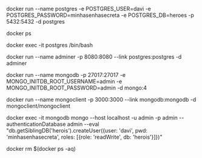<!-- subindo POSTGRES SERVER -->
docker run --name postgres -e POSTGRES_USER=davi -e POSTGRES_PASSWORD=minhasenhasecreta -e POSTGRES_DB=heroes -p 5432:5432 -d postgres

<!-- visualizar containers -->
docker ps

<!-- acessar pelo terminal, rodar comandos sql com psql -->
docker exec -it postgres /bin/bash

<!-- subindo adminer -->
docker run --name adminer -p 8080:8080 --link postgres:postgres -d adminer

<!-- subindo MONGODB SERVER-->
docker run --name mongodb -p 27017:27017 -e MONGO_INITDB_ROOT_USERNAME=admin -e MONGO_INITDB_ROOT_PASSWORD=admin -d mongo:4

<!-- subindo MONGODB CLIENT -->
docker run --name mongoclient -p 3000:3000 --link mongodb:mongodb -d mongoclient/mongoclient

<!-- criar novo usuario no MONGODB CLIENT -->
docker exec -it mongodb mongo --host localhost -u admin -p admin --authenticationDatabase admin --eval "db.getSiblingDB('herois').createUser({user: 'davi', pwd: 'minhasenhasecreta', roles: [{role: 'readWrite', db: 'herois'}]})"

<!-- Remover containers rodando -->
docker rm $(docker ps -aq)